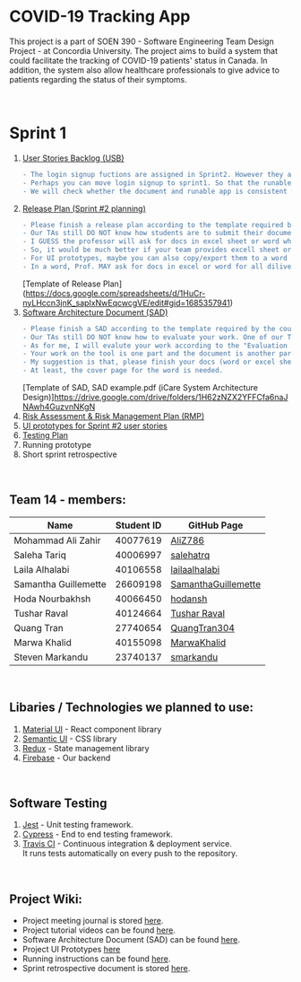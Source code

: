 # COVID-19 Tracking App

This project is a part of SOEN 390 - Software Engineering Team Design Project - at Concordia University. The project aims to build a system that could facilitate the tracking of COVID-19 patients' status in Canada. In addition, the system also allow healthcare professionals to give advice to patients regarding the status of their symptoms.

<br />

# Sprint 1

1. [ User Stories Backlog (USB) ](https://github.com/users/SamanthaGuillemette/projects/1/views/8)
   ```diff
   - The login signup fuctions are assigned in Sprint2. However they are in progressing right now.
   - Perhaps you can move login signup to sprint1. So that the runable app for sprint1 is a complete syste.
   - We will check whether the document and runable app is consistent with the user sotries. (The backend code and database is not needed in sprint1)
   ```
3. [ Release Plan (Sprint #2 planning) ](https://github.com/users/SamanthaGuillemette/projects/1/views/1)
   ```diff
   - Please finish a release plan according to the template required by the course 
   - Our TAs still DO NOT know how students are to submit their documentations. One of our TAs has asked Prof this question.
   - I GUESS the professor will ask for docs in excel sheet or word which are easy to save and transfer.
   - So, it would be much better if your team provides excell sheet or word docs for USB, Release plan, SAD, RMP, testing plan. 
   - For UI prototypes, maybe you can also copy/export them to a word after you finished them.
   - In a word, Prof. MAY ask for docs in excel or word for all diliverables if possible.
   ```
   [Template of Release Plan] (https://docs.google.com/spreadsheets/d/1HuCr-nyLHccn3jnK_sapIxNwEqcwcgVE/edit#gid=1685357941)
4. [ Software Architecture Document (SAD) ](<https://github.com/SamanthaGuillemette/SOEN390/wiki/Software-Architecture-(SAD)>)
      ```diff
   - Please finish a SAD according to the template required by the course 
   - Our TAs still DO NOT know how to evaluate your work. One of our TAs has asked Prof this question.
   - As for me, I will evalute your work according to the "Evaluation scheme" in the course plan. 
   - Your work on the tool is one part and the document is another part.
   - My suggestion is that, please finish your docs (word or excel sheet) complete like the SAD example.pdf (iCare System Architecture Design).
   - At least, the cover page for the word is needed. 
   ```
   [Template of SAD, SAD example.pdf (iCare System Architecture Design)]https://drive.google.com/drive/folders/1H62zNZX2YFFCfa6naJNAwh4GuzvnNKgN
6. [ Risk Assessment & Risk Management Plan (RMP) ](<https://github.com/SamanthaGuillemette/SOEN390/wiki/Risk-Management-Plan-(RMP)>)
7. [ UI prototypes for Sprint #2 user stories ](<https://github.com/SamanthaGuillemette/SOEN390/wiki/UI-Prototypes>)
8. [ Testing Plan ](https://github.com/SamanthaGuillemette/SOEN390/wiki/Testing-plan)
9. Running prototype
10. Short sprint retrospective

<br />

## Team 14 - members:

| Name                 | Student ID | GitHub Page                                                   |
| -------------------- | ---------- | ------------------------------------------------------------- |
| Mohammad Ali Zahir   | 40077619   | [AliZ786](https://github.com/AliZ786)                         |
| Saleha Tariq         | 40006997   | [salehatrq](https://github.com/salehatrq)                     |
| Laila Alhalabi       | 40106558   | [lailaalhalabi](https://github.com/lailaalhalabi)             |
| Samantha Guillemette | 26609198   | [SamanthaGuillemette](https://github.com/SamanthaGuillemette) |
| Hoda Nourbakhsh      | 40066450   | [hodansh](https://github.com/hodansh)                         |
| Tushar Raval         | 40124664   | [Tushar Raval](https://github.com/tusharraval102)             |
| Quang Tran           | 27740654   | [QuangTran304](https://github.com/QuangTran304)               |
| Marwa Khalid         | 40155098   | [MarwaKhalid](https://github.com/MarwaKhalid)                 |
| Steven Markandu      | 23740137   | [smarkandu](https://github.com/smarkandu)                     |

<br />

## Libaries / Technologies we planned to use:

1. [Material UI](https://mui.com/) - React component library
2. [Semantic UI](https://semantic-ui.com/) - CSS library
3. [Redux](https://redux.js.org/) - State management library
4. [Firebase](https://firebase.google.com/) - Our backend

<br />

## Software Testing

1. [Jest](https://jestjs.io/) - Unit testing framework.
2. [Cypress](https://www.cypress.io/) - End to end testing framework.
3. [Travis CI](https://travis-ci.org/) - Continuous integration & deployment service. <br />
   It runs tests automatically on every push to the repository.

<br />

## Project Wiki:

- Project meeting journal is stored [here](https://github.com/SamanthaGuillemette/SOEN390/wiki/Meeting-minutes).
- Project tutorial videos can be found [here](https://github.com/SamanthaGuillemette/SOEN390/wiki).
- Software Architecture Document (SAD) can be found [here](<https://github.com/SamanthaGuillemette/SOEN390/wiki/Software-Architecture-(SAD)>).
- Project UI Prototypes [here](<https://github.com/SamanthaGuillemette/SOEN390/wiki/UI-Prototypes>)
- Running instructions can be found [here](https://github.com/SamanthaGuillemette/SOEN390/wiki/Running-instructions).
- Sprint retrospective document is stored [here](https://github.com/SamanthaGuillemette/SOEN390/wiki/Sprint-retrospective).
